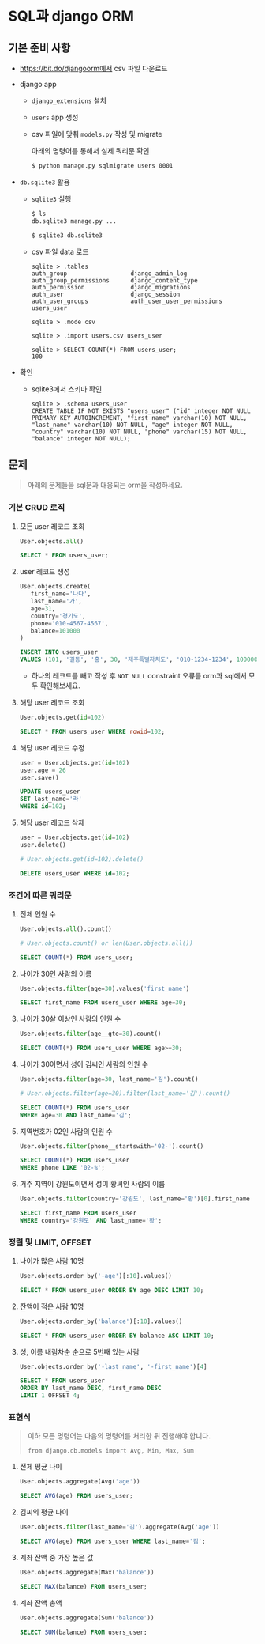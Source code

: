 # SQL과 django ORM

## 기본 준비 사항

* https://bit.do/djangoorm에서 csv 파일 다운로드

* django app

  * `django_extensions` 설치

  * `users` app 생성

  * csv 파일에 맞춰 `models.py` 작성 및 migrate

    아래의 명령어를 통해서 실제 쿼리문 확인

    ```bash
    $ python manage.py sqlmigrate users 0001
    ```

* `db.sqlite3` 활용

  * `sqlite3` 실행

    ```bash
    $ ls
    db.sqlite3 manage.py ...

    $ sqlite3 db.sqlite3
    ```

  * csv 파일 data 로드

    ```sqlite
    sqlite > .tables
    auth_group                  django_admin_log
    auth_group_permissions      django_content_type
    auth_permission             django_migrations
    auth_user                   django_session
    auth_user_groups            auth_user_user_permissions  
    users_user

    sqlite > .mode csv

    sqlite > .import users.csv users_user

    sqlite > SELECT COUNT(*) FROM users_user;
    100
    ```

* 확인

  * sqlite3에서 스키마 확인

    ```sqlite
    sqlite > .schema users_user
    CREATE TABLE IF NOT EXISTS "users_user" ("id" integer NOT NULL PRIMARY KEY AUTOINCREMENT, "first_name" varchar(10) NOT NULL, "last_name" varchar(10) NOT NULL, "age" integer NOT NULL, "country" varchar(10) NOT NULL, "phone" varchar(15) NOT NULL, "balance" integer NOT NULL);
    ```

## 문제

> 아래의 문제들을 sql문과 대응되는 orm을 작성하세요.

### 기본 CRUD 로직

1. 모든 user 레코드 조회

   ```python
   User.objects.all()
   ```

   ```sql
   SELECT * FROM users_user;
   ```

2. user 레코드 생성

   ```python
   User.objects.create(
      first_name='나다',
      last_name='가',
      age=31,
      country='경기도',
      phone='010-4567-4567',
      balance=101000
   )
   ```

   ```sql
   INSERT INTO users_user
   VALUES (101, '길동', '홍', 30, '제주특별자치도', '010-1234-1234', 100000);
   ```

   * 하나의 레코드를 빼고 작성 후 `NOT NULL` constraint 오류를 orm과 sql에서 모두 확인해보세요.

3. 해당 user 레코드 조회

   ```python
   User.objects.get(id=102)
   ```

   ```sql
   SELECT * FROM users_user WHERE rowid=102;
   ```

4. 해당 user 레코드 수정

   ```python
   user = User.objects.get(id=102)
   user.age = 26
   user.save()
   ```

   ```sql
   UPDATE users_user
   SET last_name='라'
   WHERE id=102;
   ```

5. 해당 user 레코드 삭제

   ```python
   user = User.objects.get(id=102)
   user.delete()

   # User.objects.get(id=102).delete()
   ```

   ```sql
   DELETE users_user WHERE id=102;
   ```

### 조건에 따른 쿼리문

1. 전체 인원 수 

   ```python
   User.objects.all().count()

   # User.objects.count() or len(User.objects.all())
   ```

   ```sql
   SELECT COUNT(*) FROM users_user;
   ```

2. 나이가 30인 사람의 이름

   ```python
   User.objects.filter(age=30).values('first_name')
   ```

   ```sql
   SELECT first_name FROM users_user WHERE age=30;
   ```

3. 나이가 30살 이상인 사람의 인원 수

   ```python
   User.objects.filter(age__gte=30).count()
   ```

   ```sql
   SELECT COUNT(*) FROM users_user WHERE age>=30;
   ```

4. 나이가 30이면서 성이 김씨인 사람의 인원 수

   ```python
   User.objects.filter(age=30, last_name='김').count()

   # User.objects.filter(age=30).filter(last_name='김').count()
   ```

   ```sql
   SELECT COUNT(*) FROM users_user
   WHERE age=30 AND last_name='김';
   ```

5. 지역번호가 02인 사람의 인원 수

   ```python
   User.objects.filter(phone__startswith='02-').count()
   ```

   ```sql
   SELECT COUNT(*) FROM users_user
   WHERE phone LIKE '02-%';
   ```

6. 거주 지역이 강원도이면서 성이 황씨인 사람의 이름

   ```python
   User.objects.filter(country='강원도', last_name='황')[0].first_name
   ```

   ```sql
   SELECT first_name FROM users_user
   WHERE country='강원도' AND last_name='황';
   ```

### 정렬 및 LIMIT, OFFSET

1. 나이가 많은 사람 10명

   ```python
   User.objects.order_by('-age')[:10].values()
   ```

   ```sql
   SELECT * FROM users_user ORDER BY age DESC LIMIT 10;
   ```

2. 잔액이 적은 사람 10명

   ```python
   User.objects.order_by('balance')[:10].values()
   ```

   ```sql
   SELECT * FROM users_user ORDER BY balance ASC LIMIT 10;
   ```

3. 성, 이름 내림차순 순으로 5번째 있는 사람

   ```python
   User.objects.order_by('-last_name', '-first_name')[4]
   ```

   ```sql
   SELECT * FROM users_user
   ORDER BY last_name DESC, first_name DESC
   LIMIT 1 OFFSET 4;
   ```

### 표현식

> 이하 모든 명령어는 다음의 명령어를 처리한 뒤 진행해야 합니다.
>
> `from django.db.models import Avg, Min, Max, Sum`

1. 전체 평균 나이

   ```python
   User.objects.aggregate(Avg('age'))
   ```

   ```sql
   SELECT AVG(age) FROM users_user;
   ```

2. 김씨의 평균 나이

   ```python
   User.objects.filter(last_name='김').aggregate(Avg('age'))
   ```

   ```sql
   SELECT AVG(age) FROM users_user WHERE last_name='김';
   ```

3. 계좌 잔액 중 가장 높은 값

   ```python
   User.objects.aggregate(Max('balance'))
   ```

   ```sql
   SELECT MAX(balance) FROM users_user;
   ```

4. 계좌 잔액 총액

   ```python
   User.objects.aggregate(Sum('balance'))
   ```

   ```sql
   SELECT SUM(balance) FROM users_user;
   ```
